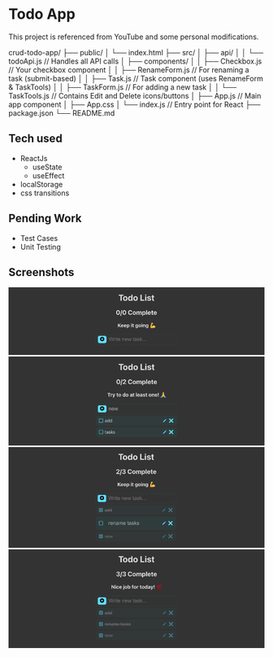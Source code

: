 # Todo App

This project is referenced from YouTube and some personal modifications.

crud-todo-app/
├── public/
│   └── index.html
├── src/
│   ├── api/
│   │   └── todoApi.js         // Handles all API calls
│   ├── components/
│   │   ├── Checkbox.js        // Your checkbox component
│   │   ├── RenameForm.js      // For renaming a task (submit-based)
│   │   ├── Task.js            // Task component (uses RenameForm & TaskTools)
│   │   ├── TaskForm.js        // For adding a new task
│   │   └── TaskTools.js       // Contains Edit and Delete icons/buttons
│   ├── App.js                 // Main app component
│   ├── App.css
│   └── index.js               // Entry point for React
├── package.json
└── README.md


## Tech used

* ReactJs
  * useState
  * useEffect
* localStorage
* css transitions

## Pending Work

* Test Cases
* Unit Testing

## Screenshots

![home.png](screenshots/home.png)
![add-new-tasks.png](screenshots/add-new-tasks.png)
![rename-task.png](screenshots/rename-task.png)
![completed-tasks.png](screenshots/completed-tasks.png)